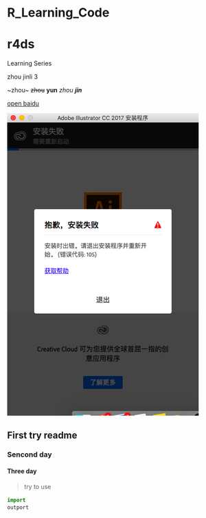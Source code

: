 # R_Learning_Code

r4ds
=====

Learning Series

zhou jinli 3

~zhou~
~~zhou~~
**yun**
*zhou*
**_jin_**

[open baidu](http://www.baidu.com)

![](./wrong.png)




## First try readme
### Sencond day
#### Three day

> try to use 






```python
import
outport


```